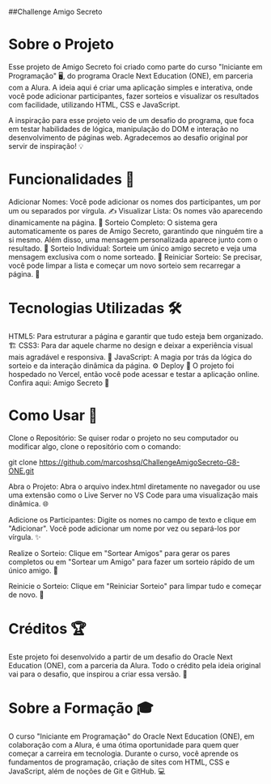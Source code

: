 ##Challenge Amigo Secreto

# Sobre o Projeto
Esse projeto de Amigo Secreto foi criado como parte do curso "Iniciante em Programação" 🖥️, do programa Oracle Next Education (ONE), em parceria com a Alura. A ideia aqui é criar uma aplicação simples e interativa, onde você pode adicionar participantes, fazer sorteios e visualizar os resultados com facilidade, utilizando HTML, CSS e JavaScript.

A inspiração para esse projeto veio de um desafio do programa, que foca em testar habilidades de lógica, manipulação do DOM e interação no desenvolvimento de páginas web. Agradecemos ao desafio original por servir de inspiração! 💡

# Funcionalidades 🔧
Adicionar Nomes: Você pode adicionar os nomes dos participantes, um por um ou separados por vírgula. ✍️
Visualizar Lista: Os nomes vão aparecendo dinamicamente na página. 👀
Sorteio Completo: O sistema gera automaticamente os pares de Amigo Secreto, garantindo que ninguém tire a si mesmo. Além disso, uma mensagem personalizada aparece junto com o resultado. 🎉
Sorteio Individual: Sorteie um único amigo secreto e veja uma mensagem exclusiva com o nome sorteado. 🤔
Reiniciar Sorteio: Se precisar, você pode limpar a lista e começar um novo sorteio sem recarregar a página. 🔄

# Tecnologias Utilizadas 🛠️
HTML5: Para estruturar a página e garantir que tudo esteja bem organizado. 🏗️
CSS3: Para dar aquele charme no design e deixar a experiência visual mais agradável e responsiva. 🎨
JavaScript: A magia por trás da lógica do sorteio e da interação dinâmica da página. ⚙️
Deploy 🚀
O projeto foi hospedado no Vercel, então você pode acessar e testar a aplicação online. Confira aqui: Amigo Secreto 🎁

# Como Usar 🚀
Clone o Repositório:
Se quiser rodar o projeto no seu computador ou modificar algo, clone o repositório com o comando:

git clone https://github.com/marcoshsq/ChallengeAmigoSecreto-G8-ONE.git

Abra o Projeto:
Abra o arquivo index.html diretamente no navegador ou use uma extensão como o Live Server no VS Code para uma visualização mais dinâmica. 🌐

Adicione os Participantes:
Digite os nomes no campo de texto e clique em "Adicionar". Você pode adicionar um nome por vez ou separá-los por vírgula. ✨

Realize o Sorteio:
Clique em "Sortear Amigos" para gerar os pares completos ou em "Sortear um Amigo" para fazer um sorteio rápido de um único amigo. 🎲

Reinicie o Sorteio:
Clique em "Reiniciar Sorteio" para limpar tudo e começar de novo. 🔁

# Créditos 🏆
Este projeto foi desenvolvido a partir de um desafio do Oracle Next Education (ONE), com a parceria da Alura. Todo o crédito pela ideia original vai para o desafio, que inspirou a criar essa versão. 🙌

# Sobre a Formação 🎓
O curso "Iniciante em Programação" do Oracle Next Education (ONE), em colaboração com a Alura, é uma ótima oportunidade para quem quer começar a carreira em tecnologia. Durante o curso, você aprende os fundamentos de programação, criação de sites com HTML, CSS e JavaScript, além de noções de Git e GitHub. 💻

